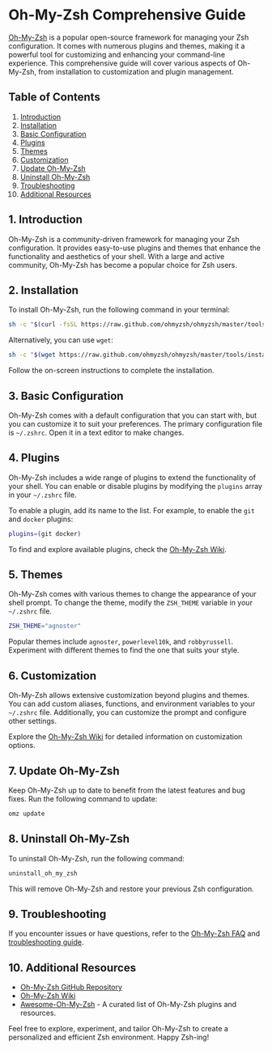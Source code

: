 # Oh-My-Zsh Comprehensive Guide

[Oh-My-Zsh](https://ohmyz.sh/) is a popular open-source framework for managing your Zsh configuration. It comes with numerous plugins and themes, making it a powerful tool for customizing and enhancing your command-line experience. This comprehensive guide will cover various aspects of Oh-My-Zsh, from installation to customization and plugin management.

## Table of Contents

1. [Introduction](#introduction)
2. [Installation](#installation)
3. [Basic Configuration](#basic-configuration)
4. [Plugins](#plugins)
5. [Themes](#themes)
6. [Customization](#customization)
7. [Update Oh-My-Zsh](#update-oh-my-zsh)
8. [Uninstall Oh-My-Zsh](#uninstall-oh-my-zsh)
9. [Troubleshooting](#troubleshooting)
10. [Additional Resources](#additional-resources)

## 1. Introduction

Oh-My-Zsh is a community-driven framework for managing your Zsh configuration. It provides easy-to-use plugins and themes that enhance the functionality and aesthetics of your shell. With a large and active community, Oh-My-Zsh has become a popular choice for Zsh users.

## 2. Installation

To install Oh-My-Zsh, run the following command in your terminal:

```bash
sh -c "$(curl -fsSL https://raw.github.com/ohmyzsh/ohmyzsh/master/tools/install.sh)"
```

Alternatively, you can use `wget`:

```bash
sh -c "$(wget https://raw.github.com/ohmyzsh/ohmyzsh/master/tools/install.sh -O -)"
```

Follow the on-screen instructions to complete the installation.

## 3. Basic Configuration

Oh-My-Zsh comes with a default configuration that you can start with, but you can customize it to suit your preferences. The primary configuration file is `~/.zshrc`. Open it in a text editor to make changes.

## 4. Plugins

Oh-My-Zsh includes a wide range of plugins to extend the functionality of your shell. You can enable or disable plugins by modifying the `plugins` array in your `~/.zshrc` file.

To enable a plugin, add its name to the list. For example, to enable the `git` and `docker` plugins:

```zsh
plugins=(git docker)
```

To find and explore available plugins, check the [Oh-My-Zsh Wiki](https://github.com/ohmyzsh/ohmyzsh/wiki/Plugins).

## 5. Themes

Oh-My-Zsh comes with various themes to change the appearance of your shell prompt. To change the theme, modify the `ZSH_THEME` variable in your `~/.zshrc` file.

```zsh
ZSH_THEME="agnoster"
```

Popular themes include `agnoster`, `powerlevel10k`, and `robbyrussell`. Experiment with different themes to find the one that suits your style.

## 6. Customization

Oh-My-Zsh allows extensive customization beyond plugins and themes. You can add custom aliases, functions, and environment variables to your `~/.zshrc` file. Additionally, you can customize the prompt and configure other settings.

Explore the [Oh-My-Zsh Wiki](https://github.com/ohmyzsh/ohmyzsh/wiki) for detailed information on customization options.

## 7. Update Oh-My-Zsh

Keep Oh-My-Zsh up to date to benefit from the latest features and bug fixes. Run the following command to update:

```bash
omz update
```

## 8. Uninstall Oh-My-Zsh

To uninstall Oh-My-Zsh, run the following command:

```bash
uninstall_oh_my_zsh
```

This will remove Oh-My-Zsh and restore your previous Zsh configuration.

## 9. Troubleshooting

If you encounter issues or have questions, refer to the [Oh-My-Zsh FAQ](https://github.com/ohmyzsh/ohmyzsh/wiki/FAQ) and [troubleshooting guide](https://github.com/ohmyzsh/ohmyzsh/wiki/Troubleshooting).

## 10. Additional Resources

- [Oh-My-Zsh GitHub Repository](https://github.com/ohmyzsh/ohmyzsh)
- [Oh-My-Zsh Wiki](https://github.com/ohmyzsh/ohmyzsh/wiki)
- [Awesome-Oh-My-Zsh](https://github.com/alebcay/awesome-shell#oh-my-zsh) - A curated list of Oh-My-Zsh plugins and resources.

Feel free to explore, experiment, and tailor Oh-My-Zsh to create a personalized and efficient Zsh environment. Happy Zsh-ing!
